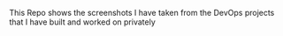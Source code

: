 This Repo shows the screenshots I have taken from the DevOps projects that I have built and worked on privately
